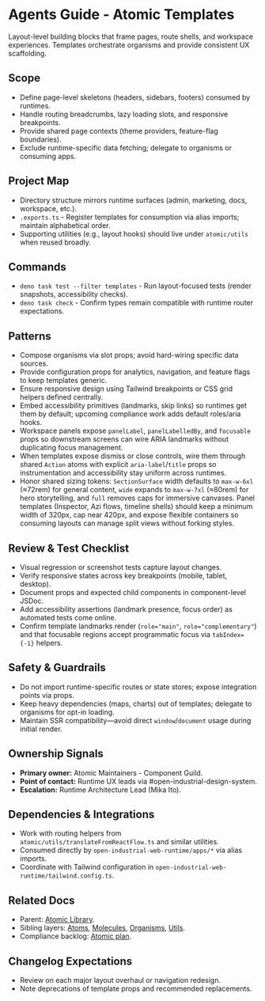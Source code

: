 # Agents Guide - Atomic Templates

Layout-level building blocks that frame pages, route shells, and workspace experiences. Templates orchestrate organisms and provide consistent UX scaffolding.

## Scope

- Define page-level skeletons (headers, sidebars, footers) consumed by runtimes.
- Handle routing breadcrumbs, lazy loading slots, and responsive breakpoints.
- Provide shared page contexts (theme providers, feature-flag boundaries).
- Exclude runtime-specific data fetching; delegate to organisms or consuming apps.

## Project Map

- Directory structure mirrors runtime surfaces (admin, marketing, docs, workspace, etc.).
- `.exports.ts` - Register templates for consumption via alias imports; maintain alphabetical order.
- Supporting utilities (e.g., layout hooks) should live under `atomic/utils` when reused broadly.

## Commands

- `deno task test --filter templates` - Run layout-focused tests (render snapshots, accessibility checks).
- `deno task check` - Confirm types remain compatible with runtime router expectations.

## Patterns

- Compose organisms via slot props; avoid hard-wiring specific data sources.
- Provide configuration props for analytics, navigation, and feature flags to keep templates generic.
- Ensure responsive design using Tailwind breakpoints or CSS grid helpers defined centrally.
- Embed accessibility primitives (landmarks, skip links) so runtimes get them by default; upcoming compliance work adds default roles/aria hooks.
- Workspace panels expose `panelLabel`, `panelLabelledBy`, and `focusable` props so downstream screens can wire ARIA landmarks without duplicating focus management.
- When templates expose dismiss or close controls, wire them through shared `Action` atoms with explicit `aria-label`/`title` props so instrumentation and accessibility stay uniform across runtimes.
- Honor shared sizing tokens: `SectionSurface` width defaults to `max-w-6xl` (≈72rem) for general content, `wide` expands to `max-w-7xl` (≈80rem) for hero storytelling, and `full` removes caps for immersive canvases. Panel templates (Inspector, Azi flows, timeline shells) should keep a minimum width of 320px, cap near 420px, and expose flexible containers so consuming layouts can manage split views without forking styles.

## Review & Test Checklist

- Visual regression or screenshot tests capture layout changes.
- Verify responsive states across key breakpoints (mobile, tablet, desktop).
- Document props and expected child components in component-level JSDoc.
- Add accessibility assertions (landmark presence, focus order) as automated tests come online.
- Confirm template landmarks render (`role="main"`, `role="complementary"`) and that focusable regions accept programmatic focus via `tabIndex={-1}` helpers.

## Safety & Guardrails

- Do not import runtime-specific routes or state stores; expose integration points via props.
- Keep heavy dependencies (maps, charts) out of templates; delegate to organisms for opt-in loading.
- Maintain SSR compatibility—avoid direct `window`/`document` usage during initial render.

## Ownership Signals

- **Primary owner:** Atomic Maintainers - Component Guild.
- **Point of contact:** Runtime UX leads via #open-industrial-design-system.
- **Escalation:** Runtime Architecture Lead (Mika Ito).

## Dependencies & Integrations

- Work with routing helpers from `atomic/utils/translateFromReactFlow.ts` and similar utilities.
- Consumed directly by `open-industrial-web-runtime/apps/*` via alias imports.
- Coordinate with Tailwind configuration in `open-industrial-web-runtime/tailwind.config.ts`.

## Related Docs

- Parent: [Atomic Library](../Agents.md).
- Sibling layers: [Atoms](../atoms/Agents.md), [Molecules](../molecules/Agents.md), [Organisms](../organisms/Agents.md), [Utils](../utils/Agents.md).
- Compliance backlog: [Atomic plan](../../Atomic.plan.md).

## Changelog Expectations

- Review on each major layout overhaul or navigation redesign.
- Note deprecations of template props and recommended replacements.
